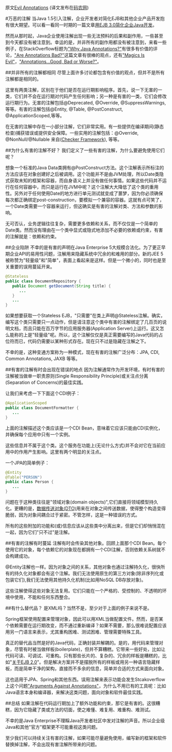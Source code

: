 原文[Evil Annotations](https://dzone.com/articles/evil-annotations)
(译文发布在[码农网](http://www.codeceo.com/article/java-evil-annotations.html))

#万恶的注解
当Java 1.5引入注解，企业开发者对简化EJB和其他企业产品开发抱有很大期望。可以看一看同一时期的一篇文章[用EJB 3.0简化企业Java开发](http://www.javaworld.com/article/2072037/java-web-development/java-web-development-simplify-enterprise-java-development-with-ejb-3-0-part-1.html)。

然而从那时起，Java企业使用注解出现一些无法预料的后果和副作用，一些甚至到今天都没有被注意到。幸运的是，并非所有的副作用都没有被注意到，来看一些例子，在StackOverflow标题为["Why Java Annotations?"](http://stackoverflow.com/questions/4285592/why-java-annotations)有很多有价值的评论，["Are Annotations Bad?"](https://dzone.com/articles/are-annotations-bad)这篇文章有很棒的观点，还有["Magics Is Evil"](https://doanduyhai.wordpress.com/2012/04/21/magics-is-evil/)，["Annotations…Good, Bad or Worse?"](http://www.javalobby.org/java/forums/t101604.html)。

##并非所有的注解都相同
尽管上面许多讨论都包含有价值的观点，但并不是所有注解都是相同的。

这里有两类注解，区别在于他们是否在运行期影响程序。首先，说一下无害的一类，它们并不会在运行期对代码产生任何影响；另一种是有害的一类，它们会修改运行期行为。无害的注解包括@Deprecated, @Override, @SuppressWarnings, 等等。有害的注解包括@Entity, @Table, @PostConstruct, @ApplicationScoped,等等。

在无害的注解中存在一小部分注解，它们非常实用。有一些提供在编译期间(静态检查)捕获错误或提供安全保障。一些实用的注解包括：@Override, @NonNull/@Nullable 来自([Checker Framework](http://checkerframework.org/)), 等等。

##为什么有害的注解不好？
我们定义了一些有害的注解，为什么要避免使用它们呢？

想象一个标准的Java Data类拥有@PostConstruct方法。这个注解表示所标注的方法应该在对象创建好之后被调用。这个功能并不是由JVM处理，所以Date类隐式获取未知的框架和容器，而自身语义上并没有做任何事情。如果这些代码并不运行在任何容器中，而只是运行在JVM中呢？这个注解大大降低了这个类的重用性。另外对于任何使用Date的地方进行单元测试就变成了噩梦，因为你必须确保每次都正确绑定post-construction，要模拟一个兼容的容器。这就有点可笑了，一个Date类需要一个容器来运行，但这确实是有害的注解对类、方法和参数的影响。

无可否认，业务逻辑往往复杂，需要更多依赖和关系，而不仅仅是一个简单的Date类。然而没有理由在一个类中显式或隐式地添加不必要的依赖或约束，有害的注解就是：依赖和约束。

##企业陷阱
不幸的是有害的声明在Java Enterprise 5大规模合法化。为了更正早期企业API的易用性问题，注解用来隐藏系统中冗余的和难用的部分。新的JEE 5被称赞为"轻量级"和"简单"，表面上看起来是这样。但是一个微小的，同时也是至关重要的误用蔓延开来。
```java
@Stateless
public class DocumentRepository {
   public Document getDocument(String title) {
      ...
   }
   ...
}
```
如果想要获取一个Stateless EJB，"只需要"在类上声明@Stateless注解。确实，编写这个类只需要只一点动作，但是请注意这个类中有害的注解绑定了几百页的说明文档，而且只能在百万字节的应用服务器(Application Server)上运行。这又怎么能称的上是"轻量级"呢。所以，这个注解仅仅是真正需要编写的Java代码的占位符而已，代码仍需要以某种形式存在。现在只不过是隐藏在注解之下。

不幸的是，这种变通方案称为一种模式，现在有害的注解广泛分布：JPA, CDI, Common Annotations, JAXB 等等。

##有害的注解有时会出现在错误的地点
因为注解通常作为开发环境，有时有害的注解被当做单一职责原则(Single Responsibility Principle)或关注点分离(Separation of Concerns)的最佳实践。

让我们来考虑一下下面这个CDI例子：
```java
@ApplicationScoped
public class DocumentFormatter {
   ...
}
```
上面的注解描述这个类应该是一个CDI Bean，意味着它应该只能由CDI实例化，并确保每个应用中只有一个实例。

这些信息并不属于这个类。这个服务在功能上(无论什么方式)并不会对它在当前应用中的作用产生影响。这里有两个明显的关注点。

一个JPA的简单例子：
```java
@Entity
@Table("PERSON")
public class Person {
   ...
}
```
问题在于这种类往往是"领域对象(domain objects)",它们直接将领域模型持久化。更糟的是，[数据传送对象(DTO)](http://www.oracle.com/technetwork/java/transferobject-139757.html)用来在对象之间传送数据，使得整个构造变得脆弱，因为对象间耦合过于紧密。不管怎样，这是一种错误的方式。

所有的这些附加的功能和(或)信息应该从这些类中分离出来，但是它们却悄悄混在一起，因为它们"只不过"是注解。

##有害的注解有时蔓延
注解有时会传染其他对象。回顾上面那个CDI Bean。每个使用它的对象，每个依赖它的对象现在都拥有一个CDI注解，否则依赖关系树就不会构建成功。

@Entity注解也一样。因为对象之间的关系，其他对象也通过注解持久化，很快所有的持久化对象都会有这个注解。我们无法使用原生的第三方对象(除非序列化或包装它们),我们无法使用其他持久化机制(比如用NoSQL DB存放对象)。

这些注解使得这些对象无法复用。它们只能在一个严格的、受控制的、不透明的环境中使用，不能和任何东西整合。

##有什么替代品？
是XML吗？当然不是，至少对于上面的例子来说不是。

Spring框架使用配置来管理对象，因此可以用XML当做配置文件。然而，是否某个依赖需要在运行期改变，而不通过重新编译？如果不需要，那么很难说配置应该用另一门语言来表示，尤其重构困难、测试困难、管理需要特殊工具。

真正的替代品当然是好的Java代码，正确封装并解耦的。是的，用代码来管理对象，尽管有时被当做样板(boilerplate)，但并不算糟糕。它带来一些好处，比如让代码可读、可调试、可重构。只有那些长片的、复杂的、冗余的样板是糟糕的，比如"[关于EJB 2.0](http://www.javaworld.com/article/2076103/java-web-development/read-all-about-ejb-2-0.html)"。但是解决方案并不是摆脱所有的样板或用另一种语言隐藏样板，而是简单干净的架构，直接而不多余的信息，简单并合适的方式来面向对象。

这也适用于JPA、Spring和其他东西。误用注解来表示功能会发生Stcakoverflow上这个问题["Arguments Against Annotations"](http://stackoverflow.com/questions/1675610/arguments-against-annotations)，为什么不用已有的工具呢：比如Java语言本身和编译器，来解决这类问题，面向对象和软件最佳实践。

##总结
如果注解在代码运行期加上了额外功能和约束，那它是有害的。这很糟糕，因为它隐藏了类或方法的切面，使之难懂、难复用、难重构、难测试。

不幸的是Java Enterprise不理睬Java开发者社区中发对注解的声音。所以企业级Java和其他"官方"框架更不可能重视这类问题。

至少我们可以持续关注有害的注解，如果可能尽量避免使用，编写新的框架和软件替换掉注解，不会出现有害注解所带来的问题。